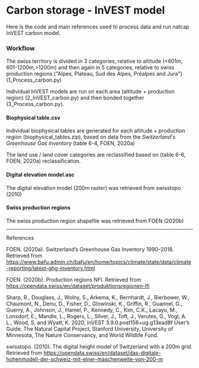 # Carbon storage - InVEST model

Here is the code and main references used to process data and run natcap InVEST carbon model.

### Workflow

The swiss territory is divided in 3 categories, relative to altitude (<601m, 601-1200m,>1200m) and then again in 5 categories, relative to swiss production regions ("Alpes, Plateau, Sud des Alpes, Préalpes and Jura") (1_Process_carbon.py)

Individual InVEST models are run on each area (altitude + production region) (2_InVEST_carbon.py) and then bonded together (3_Process_carbon.py). 

#### Biophysical table.csv

Individual biophysical tables are generated for each altitude + production region (biophysical_tables.zip), based on data from the *Switzerland's Greenhouse Gas Inventory* (table 6-4, FOEN, 2020a)

The land use / land cover categories are reclassified based on (table 6-6, FOEN, 2020a) reclassification. 

#### Digital elevation model.asc

The digital elevation model (200m raster) was retrieved from swisstopo (2010)

#### Swiss production regions

The swiss production region shapefile was retrieved from FOEN (2020b)

------

References 

FOEN. (2020a). Switzerland’s Greenhouse Gas Inventory 1990–2018. Retrieved from https://www.bafu.admin.ch/bafu/en/home/topics/climate/state/data/climate-reporting/latest-ghg-inventory.html

FOEN. (2020b). Production regions NFI. Retrieved from https://opendata.swiss/en/dataset/produktionsregionen-lfi

Sharp, R., Douglass, J., Wolny, S., Arkema, K., Bernhardt, J., Bierbower, W., Chaumont, N., Denu, D., Fisher, D., Glowinski, K., Griffin, R., Guannel, G., Guerry, A., Johnson, J., Hamel, P., Kennedy, C., Kim, C.K., Lacayo, M., Lonsdorf, E., Mandle, L., Rogers, L., Silver, J., Toft, J., Verutes, G., Vogl, A. L., Wood, S, and Wyatt, K. 2020, InVEST 3.9.0.post156+ug.g13ead8f User’s Guide. The Natural Capital Project, Stanford University, University of Minnesota, The Nature Conservancy, and World Wildlife Fund.

swisstopo. (2010). The digital height model of Switzerland with a 200m grid. Retrieved from https://opendata.swiss/en/dataset/das-digitale-hohenmodell-der-schweiz-mit-einer-maschenweite-von-200-m
